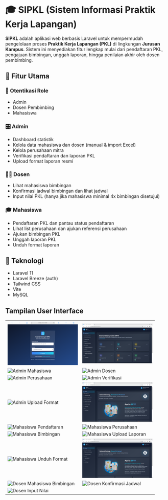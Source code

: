 # 🎓 SIPKL (Sistem Informasi Praktik Kerja Lapangan)

**SIPKL** adalah aplikasi web berbasis Laravel untuk mempermudah pengelolaan proses **Praktik Kerja Lapangan (PKL)** di lingkungan **Jurusan Kampus**. Sistem ini menyediakan fitur lengkap mulai dari pendaftaran PKL, pengajuan bimbingan, unggah laporan, hingga penilaian akhir oleh dosen pembimbing.

## 📌 Fitur Utama

### 🔐 Otentikasi Role

-   Admin
-   Dosen Pembimbing
-   Mahasiswa

### 🎛️ Admin

-   Dashboard statistik
-   Kelola data mahasiswa dan dosen (manual & import Excel)
-   Kelola perusahaan mitra
-   Verifikasi pendaftaran dan laporan PKL
-   Upload format laporan resmi

### 🧑‍🏫 Dosen

-   Lihat mahasiswa bimbingan
-   Konfirmasi jadwal bimbingan dan lihat jadwal
-   Input nilai PKL (hanya jika mahasiswa minimal 4x bimbingan disetujui)

### 🎓 Mahasiswa

-   Pendaftaran PKL dan pantau status pendaftaran
-   Lihat list perusahaan dan ajukan referensi perusahaan
-   Ajukan bimbingan PKL
-   Unggah laporan PKL
-   Unduh format laporan

## 🧩 Teknologi

-   Laravel 11
-   Laravel Breeze (auth)
-   Tailwind CSS
-   Vite
-   MySQL

## Tampilan User Interface

<table>
  <tr>
    <td><img src="public/screenshots/login.png" alt="Login" width="220" /></td>
    <td><img src="public/screenshots/dashboard_admin.png" alt="Dashboard Admin" width="220" /></td>
  </tr>
  <tr>
    <td><img src="public/screenshots/admin_mahasiswa.png" alt="Admin Mahasiswa" width="220" /></td>
    <td><img src="public/screenshots/admin_dosen.png" alt="Admin Dosen" width="220" /></td>
  </tr>
  <tr>
    <td><img src="public/screenshots/admin_perusahaan.png" alt="Admin Perusahaan" width="220" /></td>
    <td><img src="public/screenshots/admin_verifikasi.png" alt="Admin Verifikasi" width="220" /></td>
  </tr>
  <tr>
    <td><img src="public/screenshots/admin_upload_format.png" alt="Admin Upload Format" width="220" /></td>
    <td><img src="public/screenshots/home_mahasiswa.png" alt="Home Mahasiswa" width="220" /></td>
  </tr>
  <tr>
    <td><img src="public/screenshots/mahasiswa_pendaftaran.png" alt="Mahasiswa Pendaftaran" width="220" /></td>
    <td><img src="public/screenshots/mahasiswa_perusahaan.png" alt="Mahasiswa Perusahaan" width="220" /></td>
  </tr>
  <tr>
    <td><img src="public/screenshots/mahasiswa_bimbingan.png" alt="Mahasiswa Bimbingan" width="220" /></td>
    <td><img src="public/screenshots/mahasiswa_upload_laporan.png" alt="Mahasiswa Upload Laporan" width="220" /></td>
  </tr>
  <tr>
    <td><img src="public/screenshots/mahasiswa_unduh_format.png" alt="Mahasiswa Unduh Format" width="220" /></td>
    <td><img src="public/screenshots/home_dosen.png" alt="Home Dosen" width="220" /></td>
  </tr>
  <tr>
    <td><img src="public/screenshots/dosen_mahasiswa_bimbingan.png" alt="Dosen Mahasiswa Bimbingan" width="220" /></td>
    <td><img src="public/screenshots/dosen_konfirmasi_jadwal.png" alt="Dosen Konfirmasi Jadwal" width="220" /></td>
  </tr>
  <tr>
    <td><img src="public/screenshots/dosen_input_nilai.png" alt="Dosen Input Nilai" width="220" /></td>
    <td></td>
  </tr>
</table>
